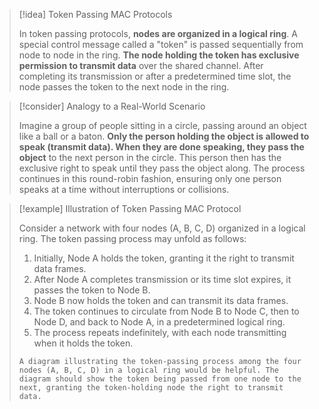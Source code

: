 > [!idea] Token Passing MAC Protocols
>
> In token passing protocols, **nodes are organized in a logical ring**. A special control message called a "token" is passed sequentially from node to node in the ring. **The node holding the token has exclusive permission to transmit data** over the shared channel. After completing its transmission or after a predetermined time slot, the node passes the token to the next node in the ring.

> [!consider] Analogy to a Real-World Scenario
>
> Imagine a group of people sitting in a circle, passing around an object like a ball or a baton. **Only the person holding the object is allowed to speak (transmit data). When they are done speaking, they pass the object** to the next person in the circle. This person then has the exclusive right to speak until they pass the object along. The process continues in this round-robin fashion, ensuring only one person speaks at a time without interruptions or collisions.

> [!example] Illustration of Token Passing MAC Protocol
>
> Consider a network with four nodes (A, B, C, D) organized in a logical ring. The token passing process may unfold as follows:
>
> 1. Initially, Node A holds the token, granting it the right to transmit data frames.
> 2. After Node A completes transmission or its time slot expires, it passes the token to Node B.
> 3. Node B now holds the token and can transmit its data frames.
> 4. The token continues to circulate from Node B to Node C, then to Node D, and back to Node A, in a predetermined logical ring.
> 5. The process repeats indefinitely, with each node transmitting when it holds the token.
>
> ```image_goes_here
> A diagram illustrating the token-passing process among the four nodes (A, B, C, D) in a logical ring would be helpful. The diagram should show the token being passed from one node to the next, granting the token-holding node the right to transmit data.
> ```


